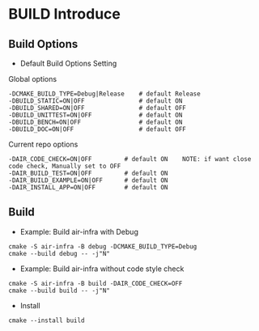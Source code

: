 # BUILD Introduce

## Build Options
- Default Build Options Setting

Global options
```
-DCMAKE_BUILD_TYPE=Debug|Release    # default Release
-DBUILD_STATIC=ON|OFF               # default ON
-DBUILD_SHARED=ON|OFF               # default OFF
-DBUILD_UNITTEST=ON|OFF             # default ON
-DBUILD_BENCH=ON|OFF                # default ON
-DBUILD_DOC=ON|OFF                  # default OFF
```

Current repo options
```
-DAIR_CODE_CHECK=ON|OFF         # default ON    NOTE: if want close code check, Manually set to OFF
-DAIR_BUILD_TEST=ON|OFF         # default ON
-DAIR_BUILD_EXAMPLE=ON|OFF      # default ON
-DAIR_INSTALL_APP=ON|OFF        # default ON
```

## Build

- Example: Build air-infra with Debug

```
cmake -S air-infra -B debug -DCMAKE_BUILD_TYPE=Debug
cmake --build debug -- -j"N"
```

- Example: Build air-infra without code style check

```
cmake -S air-infra -B build -DAIR_CODE_CHECK=OFF
cmake --build build -- -j"N"
```

- Install

```
cmake --install build
```